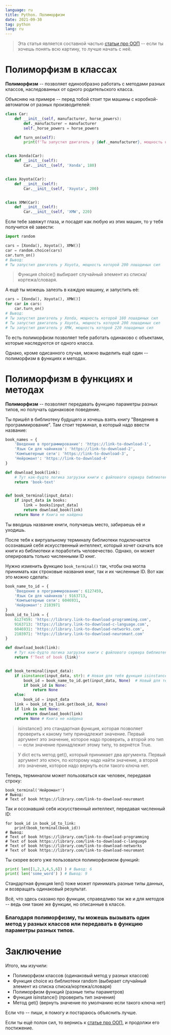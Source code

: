 ```yaml
---
language: ru
title: Python. Полиморфизм
date: 2021-09-30
tag: python
lang: ru
---
```


> Эта статья является составной частью [статьи про ООП](../oop) -- если ты хочешь понять всю картину, то лучше начать с неё.

# Полиморфизм в классах

**Полиморфизм** -- позволяет единообразно работать с методами разных классов, наследованных от одного родительского класса.

Объясняю на примере -- перед тобой стоит три машины с коробкой-автоматом от разных производителей:

```python
class Car:
    def __init__(self, manufacturer, horse_powers):
        def._manufacturer = manufacturer
        self._horse_powers = horse_powers

    def turn_on(self):
        print(f'Ты запустил двигатель у {def._manufacturer}, мощность которой {self._horse_powers} лошадиных сил')


class Xonda(Car):
    def __init__(self):
        Car.__init__(self, 'Xonda', 180)


class Xoyota(Car):
    def __init__(self):
        Car.__init__(self, 'Xoyota', 200)


class XMW(Car):
    def __init__(self):
        Car.__init__(self, 'XMW', 220)
```

Если тебе завяжут глаза, и посадят как любую из этих машин, то у тебя получится её завести:

```python
import random

cars = [Xonda(), Xoyota(), XMW()]
car = random.choice(cars)
car.turn_on()
# Вывод:
# Ты запустил двигатель у Xoyota, мощность которой 200 лошадиных сил
```

> Функция choice() выбирает случайный элемент из списка/кортежа/словаря.

А ещё ты можешь залезть в каждую машину, и запустить её:

```python
cars = [Xonda(), Xoyota(), XMW()]
for car in cars:
    car.turn_on()
# Вывод:
# Ты запустил двигатель у Xonda, мощность которой 180 лошадиных сил
# Ты запустил двигатель у Xoyota, мощность которой 200 лошадиных сил
# Ты запустил двигатель у XMW, мощность которой 220 лошадиных сил
```

То есть полиморфизм позволяет тебе работать одинаково с объектами, которые наследуются от одного класса.

Однако, кроме одисанного случая, можно выделить ещё один -- полиморфизм в функциях и методах.

# Полиморфизм в функциях и методах

**Полиморфизм** -- позволяет передавать функцию параметры разных типов, но получать одинаковое поведение.

Ты пришёл в библиотеку будущего и хочешь взять книгу "Введение в программирование". Там стоит терминал, в который надо ввести название:

```python
book_names = {
    'Введение в программирование': 'https://link-to-download-1',
    'Язык Си для чайников': 'https://link-to-download-2',
    'Компьютерные сети': 'https://link-to-download-3',
    'Нейромант': 'https://link-to-download-4'
}

def download_book(link):
    # Тут как-будто логика загрузки книги с файлового сервера библиотеки
    return 'book-text'


def book_terminal(input_data):
    if input_data in books:
        link = books[input_data]
        return download_book(link)
    return None # Книга не найдена
```

Ты вводишь название книги, получаешь место, забираешь её и уходишь.

После тебя к виртуальному терминалу библиотеки подключается осознавший себя искусственный интеллект, который хочет скачать все книги из библиотеки и поработить человечество. Однако, он может оперировать только численными ID книг.

Нужно изменить функцию `book_terminal()` так, чтобы она могла принимать как строковые названия книг, так и их численные ID. Вот как это можно сделать:

```python
book_name_to_id = {
    'Введение в программирование': 6127459,
    'Язык Си для чайников': 9163713,
    'Компьютерные сети': 6046931,
    'Нейромант': 2103971
}
book_id_to_link = {
    6127459: 'https://library.link-to-download-programming.com',
    9163713: 'https://library.link-to-download-c-language.com',
    6046931: 'https://library.link-to-download-networks.com',
    2103971: 'https://library.link-to-download-neuromant.com'
}

def download_book(link):
    # Тут как-будто логика загрузки книги с файлового сервера библиотеки
    return f'Text of book {link}'


def book_terminal(input_data):
    if isinstance(input_data, str): # Новая для тебя функция isinstance(), описание ниже
        book_id = book_name_to_id.get(input_data, None)  # Новый для тебя метод get(), описание ниже
        if book_id is None:
            return None
    else:
        book_id = input_data
    link = book_id_to_link.get(book_id, None)
    if link is not None:
        return download_book(link)
    return None # Книга не найдена
```

> isinstance() это стандартная функция, которая позволяет проверить к какому типу принадлежит значение. Первый аргумент это значение, которое надо проверить, а второй это тип -- если значение принадлежит этому типу, то вернётся True.

> У dict есть метод get(), который принимает два аргумента. Первый аргумент это ключ, по которому надо найти значение, а второй это значение, которое надо вернуть если такого ключа нет.

Теперь, терминалом может пользоваться как человек, передавая строку:

```pyhon
book_terminal('Нейромант')
# Вывод:
# Text of book https://library.com/link-to-download-neuromant
```

Так и осознавший себя искусственный интеллект, передавая численный ID:

```pyhon
for book_id in book_id_to_link:
    print(book_terminal(book_id))
# Вывод:
# Text of book https://library.com/link-to-download-programming
# Text of book https://library.com/link-to-download-c-language
# Text of book https://library.com/link-to-download-networks
# Text of book https://library.com/link-to-download-neuromant
```

Ты скорее всего уже пользовался полиморфизмом функций:

```python
print( len([1,2,3,4,5,6]) ) # Вывод: 6
print( len('some_word') ) # Вывод: 9
```

Стандартная функция len() тоже может принимать разные типы данных, и возвращать одинаковый результат.

Всё, что здесь сказано про функции, справедливо так же и для методов -- ведь они такие же функции, но описанные в классе.

### Благодаря полиморфизму, ты можешь вызывать один метод у разных классов или передавать в функцию параметры разных типов.

# Заключение

Итого, мы изучили:

* Полиморфизм классов (одинаковый метод у разных классов)
* Функция choice из библиотеки random (выбирает случайный элемент из списка списка/кортежа/словаря)
* Полиморфизм функций (разные типы параметров)
* Функция isinstance() (проверить тип значения)
* Метод get() (вернуть значение по умолчанию если такого ключа нет)

Если что -- пиши, я помогу и постараюсь объяснить лучше.

Если ты ещё полон сил, то вернись к [статье про ООП](../oop), и продолжи его постижение.
